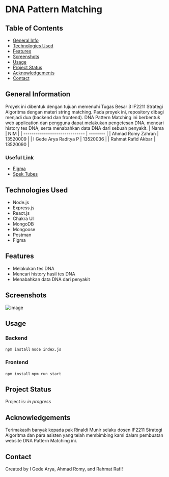 # DNA Pattern Matching
<!-- 
> Outline a brief description of your project.
> Live demo [_here_](https://www.example.com).
If you have the project hosted somewhere, include the link here. -->


## Table of Contents
* [General Info](#general-information)
* [Technologies Used](#technologies-used)
* [Features](#features)
* [Screenshots](#screenshots)
* [Usage](#usage)
* [Project Status](#project-status)
* [Acknowledgements](#acknowledgements)
* [Contact](#contact)
<!-- * [License](#license) -->


## General Information
Proyek ini dibentuk dengan tujuan memenuhi Tugas Besar 3 IF2211 Strategi Algoritma dengan materi string matching. Pada proyek ini, repository dibagi menjadi dua (backend dan frontend). DNA Pattern Matching ini berbentuk web application dan pengguna dapat melakukan pengetesan DNA, mencari history tes DNA, serta menabahkan data DNA dari sebuah penyakit.
| Nama                           | NIM      |
| ------------------------------ | -------- |
| Ahmad Romy Zahran              | 13520009 |
| I Gede Arya Raditya P          | 13520036 |
| Rahmat Rafid Akbar             | 13520090 |

### Useful Link
- [Figma](https://www.figma.com/file/QVzQ3zq96w9cT7TxJoFCrI/DNA-Pattern-Matching?node-id=8%3A2)
- [Spek Tubes](https://informatika.stei.itb.ac.id/~rinaldi.munir/Stmik/2021-2022/Tugas-Besar-3-IF2211-Strategi-Algoritma-2022.pdf)


## Technologies Used
- Node.js
- Express.js
- React.js
- Chakra UI
- MongoDB
- Mongoose
- Postman
- Figma


## Features
- Melakukan tes DNA
- Mencari history hasil tes DNA
- Menabahkan data DNA dari penyakit


## Screenshots
![image](https://user-images.githubusercontent.com/71829426/163831942-6f86d29f-2379-4d59-a842-f69e5f60a6b6.png)

## Usage
### Backend
`npm install`
`node index.js`

### Frontend
`npm install`
`npm run start`

## Project Status
Project is: _in progress_ 


## Acknowledgements
Terimakasih banyak kepada pak Rinaldi Munir selaku dosen IF2211 Strategi Algoritma dan para asisten yang telah membimbing kami dalam pembuatan website DNA Pattern Matching ini.


## Contact
Created by I Gede Arya, Ahmad Romy, and Rahmat Rafi!


<!-- Optional -->
<!-- ## License -->
<!-- This project is open source and available under the [... License](). -->

<!-- You don't have to include all sections - just the one's relevant to your project -->
